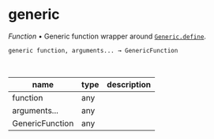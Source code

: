 # generic

_Function_ &bull; Generic function wrapper around [`Generic.define`](#Generic.define).

<pre><code>generic function, arguments... &rarr; GenericFunction</code></pre>
<br>

| name | type | description |
|------|------|-------------|
|function|any||
|arguments...|any||
|GenericFunction|any||


